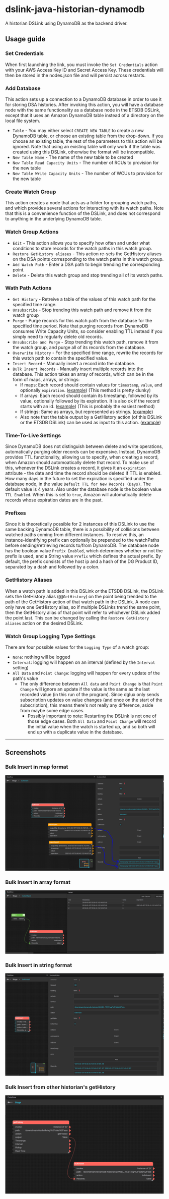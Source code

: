 # dslink-java-historian-dynamodb

A historian DSLink using DynamoDB as the backend driver.

## Usage guide

### Set Credentials

When first launching the link, you must invoke the `Set Credentials` action with your AWS Access Key ID and Secret Access Key. These credentials will then be stored in the nodes.json file and will persist across restarts.

### Add Database

This action sets up a connection to a DynamoDB database in order to use it for storing DSA histories. After invoking this action, you will have a database node with the same functionality as a database node in the ETSDB DSLink, except that it uses an Amazon DynamoDB table instead of a directory on the local file system.

- `Table` - You may either select `CREATE NEW TABLE` to create a new DynamoDB table, or choose an existing table from the drop-down. If you choose an existing table, the rest of the parameters to this action will be ignored. Note that using an existing table will only work if the table was created using this DSLink, otherwise the format will be incompatible.
- `New Table Name` - The name of the new table to be created
- `New Table Read Capacity Units` - The number of RCUs to provision for the new table
- `New Table Write Capacity Units` - The number of WCUs to provision for the new table

### Create Watch Group

This action creates a node that acts as a folder for grouping watch paths, and which provides several actions for interacting with its watch paths. Note that this is a convenience function of the DSLink, and does not correspond to anything in the underlying DynamoDB table.

### Watch Group Actions

- `Edit` - This action allows you to specify how often and under what conditions to store records for the watch paths in this watch group.
- `Restore GetHistory aliases` - This action re-sets the GetHistory aliases on the DSA points corresponding to the watch paths in this watch group.
- `Add Watch Path` - Enter a DSA path to begin trending the corresponding point.
- `Delete` - Delete this watch group and stop trending all of its watch paths.

### Wath Path Actions

- `Get History` - Retreive a table of the values of this watch path for the specified time range.
- `Unsubscribe` - Stop trending this watch path and remove it from the watch group
- `Purge` - Purge records for this watch path from the database for the specified time period. Note that purging records from DynamoDB consumes Write Capacity Units, so consider enabling TTL instead if you simply need to regularly delete old records.
- `Unsubscribe and Purge` - Stop trending this watch path, remove it from the watch group, and purge all of its records from the database.
- `Overwrite History` - For the specified time range, rewrite the records for this watch path to contain the specified value.
- `Insert Record` - Manually insert a record into the database.
- `Bulk Insert Records` - Manually insert multiple records into the database. This action takes an array of records, which can be in the form of maps, arrays, or strings:
  - If maps: Each record should contain values for `timestamp`, `value`, and optionally `expiration`. ([example](#screenshot1)) (This method is pretty clunky)
  - If arrays: Each record should contain its timestamp, followed by its value, optionally followed by its expiration. It is also ok if the record starts with an id. ([example](#screenshot2)) (This is probably the easiest method)
  - If strings: Same as arrays, but represented as strings. ([example](#screenshot3))
  - Also note that the table output by a GetHistory action (of this DSLink or the ETSDB DSLink) can be used as input to this action. ([example](#screenshot4))

### Time-To-Live Settings

Since DynamoDB does not distinguish between delete and write operations, automatically purging older records can be expensive. Instead, DynamoDB provides TTL functionality, allowing us to specify, when creating a record, when Amazon should automoatically delete that record. To make use of this, whenever the DSLink creates a record, it gives it an `expiration` attribute - the date and time the record should be deleted if TTL is enabled. How many days in the future to set the expiration is specified under the database node, in the value `Default TTL for New Records (Days)`. The default value is 4 years. Also under the database node is the boolean value `TTL Enabled`. When this is set to `true`, Amazon will automatically delete records whose expiration dates are in the past.

### Prefixes

Since it is theoretically possible for 2 instances of this DSLink to use the same backing DynamoDB table, there is a possibility of collisions between watched paths coming from different instances. To resolve this, an instance-identifying prefix can optionally be prepended to the watchPaths before sending/retrieving records to/from DynamoDB. The database node has the boolean value `Prefix Enabled`, which determines whether or not the prefix is used, and a String value `Prefix` which defines the actual prefix. By default, the prefix consists of the host ip and a hash of the DG Product ID, separated by a dash and followed by a colon.

### GetHistory Aliases

When a watch path is added in this DSLink _or_ the ETSDB DSLink, the DSLink sets the GetHistory alias (`@@GetHistory`) on the point being trended to the path of the GetHistory action of that watch path in the DSLink. A node can only have one GetHistory alias, so if multiple DSLinks trend the same point, then the GetHistory alias of that point will refer to whichever DSLink added the point last. This can be changed by calling the `Restore GetHistory aliases` action on the desired DSLink. 

### Watch Group Logging Type Settings

There are four possible values for the `Logging Type` of a watch group:
- `None`: nothing will be logged
- `Interval`: logging will happen on an interval (defined by the `Interval` setting)
- `All Data` and `Point Change`: logging will happen for every update of the path's value
  - The only difference between `All data` and `Point Change` is that `Point Change` will ignore an update if the value is the same as the last recorded value (in this run of the program). Since dglux only sends subscription updates on value changes (and once on the start of the subscription), this means there's not really any difference, aside from maybe some edge cases.
    - Possibly important to note: Restarting the DSLink is not one of those edge cases. Both `All Data` and `Point Change` will record the initial value when the watch is started up, and so both will end up with a duplicate value in the database. 

--------------------------------------------------------------------------------------------
## Screenshots

### Bulk Insert in map format <a name="screenshot1"></a>
<img src="docs/bulkinsertmap.PNG"  />

### Bulk Insert in array format <a name="screenshot2"></a>
<img src="docs/bulkinserttable.PNG"  />

### Bulk Insert in string format <a name="screenshot3"></a>
<img src="docs/bulkinsertstrings.PNG"  />

### Bulk Insert from other historian's getHistory <a name="screenshot4"></a>
<img src="docs/bulkinsertfromhistory.PNG" />
